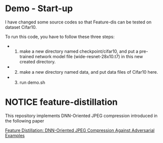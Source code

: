 # Demo - Start-up
I have changed some source codes so that Feature-dis can be tested on dataset Cifar10.

To run this code, you have to follow these three steps:

* 1. make a new directory named checkpoint/cifar10, and put a pre-trained network model file (wide-resnet-28x10.t7) in this new created directory.


* 2. make a new directory named data, and put data files of Cifar10 here.

* 3. run demo.sh



# NOTICE feature-distillation

This repository implements DNN-Oriented JPEG compression introduced in the following paper 

[Feature Distillation: DNN-Oriented JPEG Compression Against Adversarial Examples](https://arxiv.org/abs/1803.05787)

